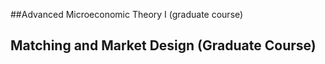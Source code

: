 ##Advanced Microeconomic Theory I (graduate course)

## Matching and Market Design (Graduate Course) ##





